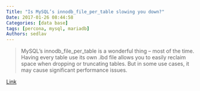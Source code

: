 ```yaml
---
Title: "Is MySQL’s innodb_file_per_table slowing you down?"
Date: 2017-01-26 08:44:58
Categories: [data base]
tags: [percona, mysql, mariadb]
Authors: sedlav
---
```


> MySQL’s innodb_file_per_table is a wonderful thing – most of the time. Having every table use its own .ibd file allows you to easily reclaim space when dropping or truncating tables. But in some use cases, it may cause significant performance issues.

[Link](http://www.percona.com/blog/2015/02/24/mysqls-innodb_file_per_table-slowing/)
